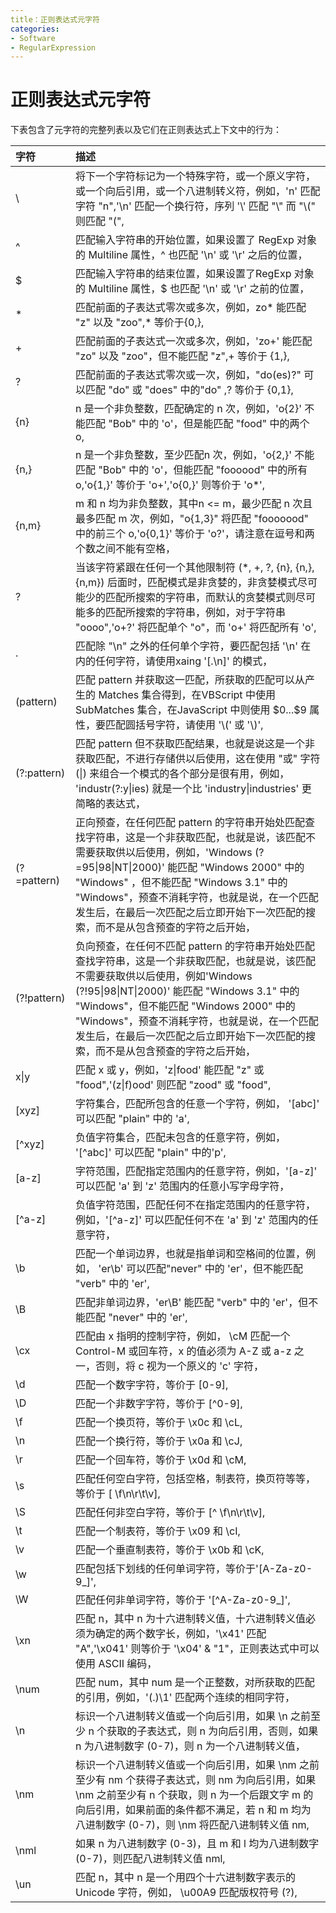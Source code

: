 ```yaml
---
title：正则表达式元字符
categories:
- Software
- RegularExpression
---
```

# 正则表达式元字符

下表包含了元字符的完整列表以及它们在正则表达式上下文中的行为：

| 字符        | 描述                                                         |
| :---------- | :----------------------------------------------------------- |
| \           | 将下一个字符标记为一个特殊字符，或一个原义字符，或一个向后引用，或一个八进制转义符，例如，'n' 匹配字符 "n",'\n' 匹配一个换行符，序列 '\\' 匹配 "\\" 而 "\\(" 则匹配 "(", |
| ^           | 匹配输入字符串的开始位置，如果设置了 RegExp 对象的 Multiline 属性，^ 也匹配 '\n' 或 '\r' 之后的位置， |
| $           | 匹配输入字符串的结束位置，如果设置了RegExp 对象的 Multiline 属性，$ 也匹配 '\n' 或 '\r' 之前的位置， |
| *           | 匹配前面的子表达式零次或多次，例如，zo* 能匹配 "z" 以及 "zoo",* 等价于{0,}, |
| +           | 匹配前面的子表达式一次或多次，例如，'zo+' 能匹配 "zo" 以及 "zoo"，但不能匹配 "z",+ 等价于 {1,}, |
| ?           | 匹配前面的子表达式零次或一次，例如，"do(es)?" 可以匹配 "do" 或 "does" 中的"do" ,? 等价于 {0,1}, |
| {n}         | n 是一个非负整数，匹配确定的 n 次，例如，'o{2}' 不能匹配 "Bob" 中的 'o'，但是能匹配 "food" 中的两个 o, |
| {n,}        | n 是一个非负整数，至少匹配n 次，例如，'o{2,}' 不能匹配 "Bob" 中的 'o'，但能匹配 "foooood" 中的所有 o,'o{1,}' 等价于 'o+','o{0,}' 则等价于 'o*', |
| {n,m}       | m 和 n 均为非负整数，其中n <= m，最少匹配 n 次且最多匹配 m 次，例如，"o{1,3}" 将匹配 "fooooood" 中的前三个 o,'o{0,1}' 等价于 'o?'，请注意在逗号和两个数之间不能有空格， |
| ?           | 当该字符紧跟在任何一个其他限制符 (*, +, ?, {n}, {n,}, {n,m}) 后面时，匹配模式是非贪婪的，非贪婪模式尽可能少的匹配所搜索的字符串，而默认的贪婪模式则尽可能多的匹配所搜索的字符串，例如，对于字符串 "oooo",'o+?' 将匹配单个 "o"，而 'o+' 将匹配所有 'o', |
| .           | 匹配除 "\n" 之外的任何单个字符，要匹配包括 '\n' 在内的任何字符，请使用xaing '[.\n]' 的模式， |
| (pattern)   | 匹配 pattern 并获取这一匹配，所获取的匹配可以从产生的 Matches 集合得到，在VBScript 中使用 SubMatches 集合，在JavaScript 中则使用 \$0...$9 属性，要匹配圆括号字符，请使用 '\\(' 或 '\\)', |
| (?:pattern) | 匹配 pattern 但不获取匹配结果，也就是说这是一个非获取匹配，不进行存储供以后使用，这在使用 "或" 字符 (\|) 来组合一个模式的各个部分是很有用，例如， 'industr(?:y\|ies) 就是一个比 'industry\|industries' 更简略的表达式， |
| (?=pattern) | 正向预查，在任何匹配 pattern 的字符串开始处匹配查找字符串，这是一个非获取匹配，也就是说，该匹配不需要获取供以后使用，例如，'Windows (?=95\|98\|NT\|2000)' 能匹配 "Windows 2000" 中的 "Windows" ，但不能匹配 "Windows 3.1" 中的 "Windows"，预查不消耗字符，也就是说，在一个匹配发生后，在最后一次匹配之后立即开始下一次匹配的搜索，而不是从包含预查的字符之后开始， |
| (?!pattern) | 负向预查，在任何不匹配 pattern 的字符串开始处匹配查找字符串，这是一个非获取匹配，也就是说，该匹配不需要获取供以后使用，例如'Windows (?!95\|98\|NT\|2000)' 能匹配 "Windows 3.1" 中的 "Windows"，但不能匹配 "Windows 2000" 中的 "Windows"，预查不消耗字符，也就是说，在一个匹配发生后，在最后一次匹配之后立即开始下一次匹配的搜索，而不是从包含预查的字符之后开始， |
| x\|y        | 匹配 x 或 y，例如，'z\|food' 能匹配 "z" 或 "food",'(z\|f)ood' 则匹配 "zood" 或 "food", |
| [xyz]       | 字符集合，匹配所包含的任意一个字符，例如， '[abc]' 可以匹配 "plain" 中的 'a', |
| [^xyz]      | 负值字符集合，匹配未包含的任意字符，例如， '\[^abc]' 可以匹配 "plain" 中的'p', |
| [a-z]       | 字符范围，匹配指定范围内的任意字符，例如，'[a-z]' 可以匹配 'a' 到 'z' 范围内的任意小写字母字符， |
| [^a-z]      | 负值字符范围，匹配任何不在指定范围内的任意字符，例如，'\[^a-z]' 可以匹配任何不在 'a' 到 'z' 范围内的任意字符， |
| \b          | 匹配一个单词边界，也就是指单词和空格间的位置，例如， 'er\b' 可以匹配"never" 中的 'er'，但不能匹配 "verb" 中的 'er', |
| \B          | 匹配非单词边界，'er\B' 能匹配 "verb" 中的 'er'，但不能匹配 "never" 中的 'er', |
| \cx         | 匹配由 x 指明的控制字符，例如， \cM 匹配一个 Control-M 或回车符，x 的值必须为 A-Z 或 a-z 之一，否则，将 c 视为一个原义的 'c' 字符， |
| \d          | 匹配一个数字字符，等价于 [0-9],                             |
| \D          | 匹配一个非数字字符，等价于 \[^0-9],                         |
| \f          | 匹配一个换页符，等价于 \x0c 和 \cL,                         |
| \n          | 匹配一个换行符，等价于 \x0a 和 \cJ,                         |
| \r          | 匹配一个回车符，等价于 \x0d 和 \cM,                         |
| \s          | 匹配任何空白字符，包括空格，制表符，换页符等等，等价于 [ \f\n\r\t\v], |
| \S          | 匹配任何非空白字符，等价于 \[^ \f\n\r\t\v],                 |
| \t          | 匹配一个制表符，等价于 \x09 和 \cI,                         |
| \v          | 匹配一个垂直制表符，等价于 \x0b 和 \cK,                     |
| \w          | 匹配包括下划线的任何单词字符，等价于'[A-Za-z0-9_]',         |
| \W          | 匹配任何非单词字符，等价于 '\[^A-Za-z0-9_]',                |
| \xn         | 匹配 n，其中 n 为十六进制转义值，十六进制转义值必须为确定的两个数字长，例如，'\x41' 匹配 "A",'\x041' 则等价于 '\x04' & "1"，正则表达式中可以使用 ASCII 编码， |
| \num        | 匹配 num，其中 num 是一个正整数，对所获取的匹配的引用，例如，'(.)\1' 匹配两个连续的相同字符， |
| \n          | 标识一个八进制转义值或一个向后引用，如果 \n 之前至少 n 个获取的子表达式，则 n 为向后引用，否则，如果 n 为八进制数字 (0-7)，则 n 为一个八进制转义值， |
| \nm         | 标识一个八进制转义值或一个向后引用，如果 \nm 之前至少有 nm 个获得子表达式，则 nm 为向后引用，如果 \nm 之前至少有 n 个获取，则 n 为一个后跟文字 m 的向后引用，如果前面的条件都不满足，若 n 和 m 均为八进制数字 (0-7)，则 \nm 将匹配八进制转义值 nm, |
| \nml        | 如果 n 为八进制数字 (0-3)，且 m 和 l 均为八进制数字 (0-7)，则匹配八进制转义值 nml, |
| \un         | 匹配 n，其中 n 是一个用四个十六进制数字表示的 Unicode 字符，例如， \u00A9 匹配版权符号 (?), |